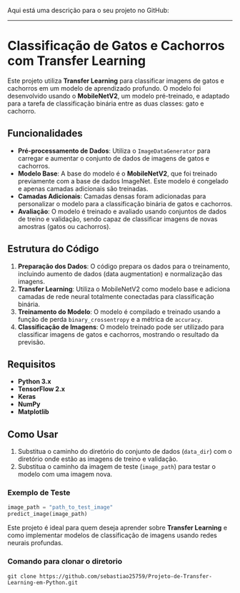 Aqui está uma descrição para o seu projeto no GitHub:

---

# Classificação de Gatos e Cachorros com Transfer Learning

Este projeto utiliza **Transfer Learning** para classificar imagens de gatos e cachorros em um modelo de aprendizado profundo. O modelo foi desenvolvido usando o **MobileNetV2**, um modelo pré-treinado, e adaptado para a tarefa de classificação binária entre as duas classes: gato e cachorro.

## Funcionalidades
- **Pré-processamento de Dados**: Utiliza o `ImageDataGenerator` para carregar e aumentar o conjunto de dados de imagens de gatos e cachorros.
- **Modelo Base**: A base do modelo é o **MobileNetV2**, que foi treinado previamente com a base de dados ImageNet. Este modelo é congelado e apenas camadas adicionais são treinadas.
- **Camadas Adicionais**: Camadas densas foram adicionadas para personalizar o modelo para a classificação binária de gatos e cachorros.
- **Avaliação**: O modelo é treinado e avaliado usando conjuntos de dados de treino e validação, sendo capaz de classificar imagens de novas amostras (gatos ou cachorros).

## Estrutura do Código
1. **Preparação dos Dados**: O código prepara os dados para o treinamento, incluindo aumento de dados (data augmentation) e normalização das imagens.
2. **Transfer Learning**: Utiliza o MobileNetV2 como modelo base e adiciona camadas de rede neural totalmente conectadas para classificação binária.
3. **Treinamento do Modelo**: O modelo é compilado e treinado usando a função de perda `binary_crossentropy` e a métrica de `accuracy`.
4. **Classificação de Imagens**: O modelo treinado pode ser utilizado para classificar imagens de gatos e cachorros, mostrando o resultado da previsão.

## Requisitos
- **Python 3.x**
- **TensorFlow 2.x**
- **Keras**
- **NumPy**
- **Matplotlib**

## Como Usar
1. Substitua o caminho do diretório do conjunto de dados (`data_dir`) com o diretório onde estão as imagens de treino e validação.
2. Substitua o caminho da imagem de teste (`image_path`) para testar o modelo com uma imagem nova.

### Exemplo de Teste
```python
image_path = "path_to_test_image"
predict_image(image_path)
```

Este projeto é ideal para quem deseja aprender sobre **Transfer Learning** e como implementar modelos de classificação de imagens usando redes neurais profundas.

### Comando para clonar o diretorio
```
git clone https://github.com/sebastiao25759/Projeto-de-Transfer-Learning-em-Python.git
```
